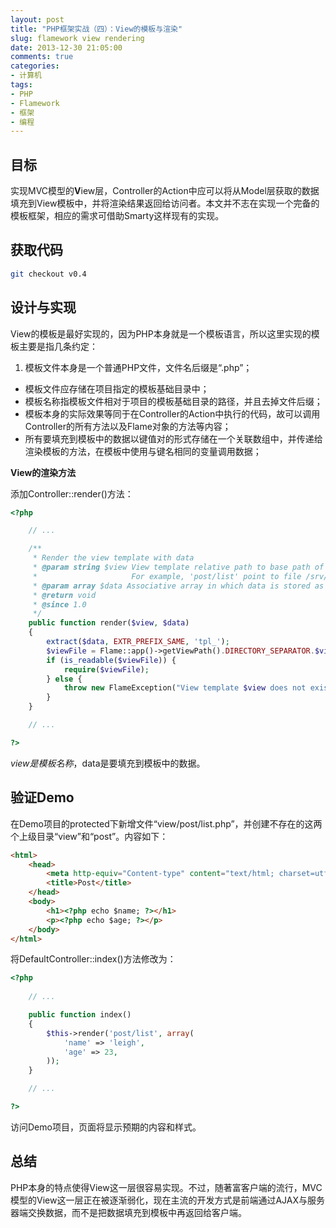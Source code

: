 ```yaml
---
layout: post
title: "PHP框架实战（四）：View的模板与渲染"
slug: flamework view rendering
date: 2013-12-30 21:05:00
comments: true
categories:
- 计算机
tags:
- PHP
- Flamework
- 框架
- 编程
---
```


目标
----

实现MVC模型的**V**iew层，Controller的Action中应可以将从Model层获取的数据填充到View模板中，并将渲染结果返回给访问者。本文并不志在实现一个完备的模板框架，相应的需求可借助Smarty这样现有的实现。

获取代码
--------

```bash
git checkout v0.4
```

设计与实现
----------

View的模板是最好实现的，因为PHP本身就是一个模板语言，所以这里实现的模板主要是指几条约定：

  1. 模板文件本身是一个普通PHP文件，文件名后缀是“.php”；
  - 模板文件应存储在项目指定的模板基础目录中；
  - 模板名称指模板文件相对于项目的模板基础目录的路径，并且去掉文件后缀；
  - 模板本身的实际效果等同于在Controller的Action中执行的代码，故可以调用Controller的所有方法以及Flame对象的方法等内容；
  - 所有要填充到模板中的数据以键值对的形式存储在一个关联数组中，并传递给渲染模板的方法，在模板中使用与键名相同的变量调用数据；

**View的渲染方法**

添加Controller::render()方法：

```php
<?php

    // ...

    /**
     * Render the view template with data
     * @param string $view View template relative path to base path of the templates
     *                     For example, 'post/list' point to file /srv/http/mysite/protected/view/post/list.php
     * @param array $data Associative array in which data is stored as key-value pairs
     * @return void
     * @since 1.0
     */
    public function render($view, $data)
    {
        extract($data, EXTR_PREFIX_SAME, 'tpl_');
        $viewFile = Flame::app()->getViewPath().DIRECTORY_SEPARATOR.$view.'.php';
        if (is_readable($viewFile)) {
            require($viewFile);
        } else {
            throw new FlameException("View template $view does not exist or cannot be readable.");
        }
    }

    // ...

?>
```

$view是模板名称，$data是要填充到模板中的数据。

验证Demo
--------

在Demo项目的protected下新增文件“view/post/list.php”，并创建不存在的这两个上级目录“view”和“post”。内容如下：

```html
<html>
    <head>
        <meta http-equiv="Content-type" content="text/html; charset=utf-8">
        <title>Post</title>
    </head>
    <body>
        <h1><?php echo $name; ?></h1>
        <p><?php echo $age; ?></p>
    </body>
</html>
```

将DefaultController::index()方法修改为：

```php
<?php
    
    // ...

    public function index()
    {
        $this->render('post/list', array(
            'name' => 'leigh',
            'age' => 23,
        ));
    }

    // ...

?>
```

访问Demo项目，页面将显示预期的内容和样式。

总结
----

PHP本身的特点使得View这一层很容易实现。不过，随著富客户端的流行，MVC模型的View这一层正在被逐渐弱化，现在主流的开发方式是前端通过AJAX与服务器端交换数据，而不是把数据填充到模板中再返回给客户端。
